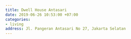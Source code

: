```yaml
---
title: Dwell House Antasari
date: 2019-06-26 10:53:00 +07:00
categories:
- living
address: Jl. Pangeran Antasari No 27, Jakarta Selatan
---
```


